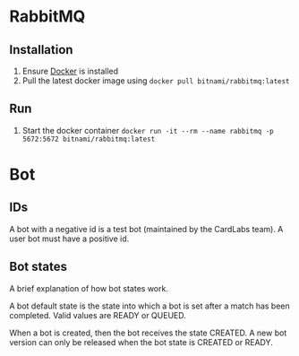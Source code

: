# RabbitMQ

## Installation

1. Ensure [Docker](https://www.docker.com/) is installed
2. Pull the latest docker image using `docker pull bitnami/rabbitmq:latest`

## Run

1. Start the docker container `docker run -it --rm --name rabbitmq -p 5672:5672 bitnami/rabbitmq:latest`

# Bot

## IDs

A bot with a negative id is a test bot (maintained by the CardLabs team). A user bot must have a positive id.

## Bot states

A brief explanation of how bot states work.

A bot default state is the state into which a bot is set after a match has been completed. Valid values are READY or
QUEUED.

When a bot is created, then the bot receives the state CREATED.
A new bot version can only be released when the bot state is CREATED or READY.
